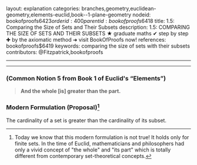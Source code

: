 layout: explanation
categories: branches,geometry,euclidean-geometry,elements-euclid,book--1-plane-geometry
nodeid: bookofproofs$6423
orderid: 400
parentid: bookofproofs$6418
title: 1.5: Comparing the Size of Sets and Their Subsets
description: 1.5: COMPARING THE SIZE OF SETS AND THEIR SUBSETS ★ graduate maths ✔ step by step ✚ by the axiomatic method ➜ visit BookOfProofs now!
references: bookofproofs$6419
keywords: comparing the size of sets with their subsets
contributors: @Fitzpatrick,bookofproofs

---


---

### (Common Notion 5 from Book 1 of Euclid's “Elements”)

> __And the whole [is] greater than the part.__

### Modern Formulation (Proposal)[^1]

The cardinality of a set is greater than the cardinality of its subset.

[^1]: Today we know that this modern formulation is not true! It holds only for finite sets. In the time of Euclid, mathematicians and philosophers had only a vivid concept of "the whole" and "its part" which is totally different from contemporary set-theoretical concepts.
